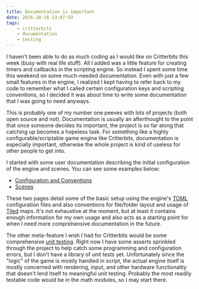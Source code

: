 ```yaml
---
title: Documentation is important
date: 2016-10-16 13:07:59
tags:
    - critterbits
    - documentation
    - testing
---
```

I haven't been able to do as much coding as I would like on Critterbits this week (busy with real life stuff). All I added was a little feature for creating timers and callbacks in the scripting engine. So instead I spent some time this weekend on some much-needed documentation. Even with just a few small features in the engine, I realized I kept having to refer back to my code to remember what I called certain configuration keys and scripting conventions, so I decided it was about time to write some documentation that I was going to need anyways.

This is probably one of my number one peeves with lots of projects (both open source and not). Documentation is usually an afterthought to the point that once someone decides its important, the project is so far along that catching up becomes a hopeless task. For something like a highly configurable/scriptable game engine like Critterbits, documentation is especially important, otherwise the whole project is kind of useless for other people to get into.
<!--more-->
I started with some user documentation describing the initial configuration of the engine and scenes. You can see some examples below:

* [Configuration and Conventions](/documentation-is-important/config.html)
* [Scenes](/documentation-is-important/scenes.html)

These two pages detail some of the basic setup using the engine's [TOML](https://github.com/toml-lang/toml) configuration files and also conventions for file/folder layout and usage of [Tiled](http://www.mapeditor.org/) maps. It's not exhaustive at the moment, but at least it contains enough information for my own usage and also acts as a starting point for when I need more comprehensive documentation in the future.

The other meta-feature I wish I had for Critterbits would be some comprehensive [unit testing](https://en.wikipedia.org/wiki/Unit_testing). Right now I have some asserts sprinkled through the project to help catch some programming and configuration errors, but I don't have a library of unit tests yet. Unfortunately since the "logic" of the game is mostly handled in script, the actual engine itself is mostly concerned with rendering, input, and other hardware functionality that doesn't lend itself to meaningful unit testing. Probably the most readily testable code would be in the math modules, so I may start there.
